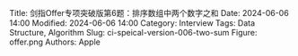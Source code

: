 Title: 剑指Offer专项突破版第6题：排序数组中两个数字之和
Date: 2024-06-06 14:00
Modified: 2024-06-06 14:00
Category: Interview
Tags: Data Structure, Algorithm
Slug: ci-speical-version-006-two-sum
Figure: offer.png
Authors: Apple
